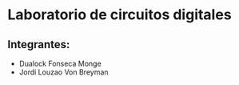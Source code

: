 # Laboratorio de circuitos digitales
## Integrantes:
* Dualock Fonseca Monge
* Jordi Louzao Von Breyman
